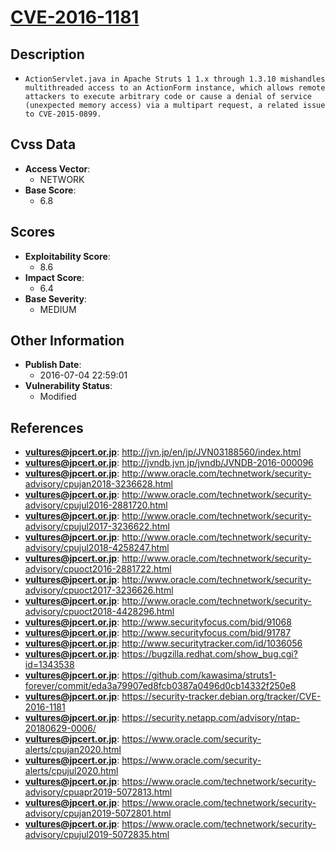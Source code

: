 
# [CVE-2016-1181](https://cve.mitre.org/cgi-bin/cvename.cgi?name=CVE-2016-1181)

## Description

- `ActionServlet.java in Apache Struts 1 1.x through 1.3.10 mishandles multithreaded access to an ActionForm instance, which allows remote attackers to execute arbitrary code or cause a denial of service (unexpected memory access) via a multipart request, a related issue to CVE-2015-0899.`

## Cvss Data

- **Access Vector**:
  - NETWORK
- **Base Score**:
  - 6.8

## Scores

- **Exploitability Score**:
  - 8.6
- **Impact Score**:
  - 6.4
- **Base Severity**:
  - MEDIUM

## Other Information

- **Publish Date**:
  - 2016-07-04 22:59:01
- **Vulnerability Status**:
  - Modified

## References

- **vultures@jpcert.or.jp**: http://jvn.jp/en/jp/JVN03188560/index.html
- **vultures@jpcert.or.jp**: http://jvndb.jvn.jp/jvndb/JVNDB-2016-000096
- **vultures@jpcert.or.jp**: http://www.oracle.com/technetwork/security-advisory/cpujan2018-3236628.html
- **vultures@jpcert.or.jp**: http://www.oracle.com/technetwork/security-advisory/cpujul2016-2881720.html
- **vultures@jpcert.or.jp**: http://www.oracle.com/technetwork/security-advisory/cpujul2017-3236622.html
- **vultures@jpcert.or.jp**: http://www.oracle.com/technetwork/security-advisory/cpujul2018-4258247.html
- **vultures@jpcert.or.jp**: http://www.oracle.com/technetwork/security-advisory/cpuoct2016-2881722.html
- **vultures@jpcert.or.jp**: http://www.oracle.com/technetwork/security-advisory/cpuoct2017-3236626.html
- **vultures@jpcert.or.jp**: http://www.oracle.com/technetwork/security-advisory/cpuoct2018-4428296.html
- **vultures@jpcert.or.jp**: http://www.securityfocus.com/bid/91068
- **vultures@jpcert.or.jp**: http://www.securityfocus.com/bid/91787
- **vultures@jpcert.or.jp**: http://www.securitytracker.com/id/1036056
- **vultures@jpcert.or.jp**: https://bugzilla.redhat.com/show_bug.cgi?id=1343538
- **vultures@jpcert.or.jp**: https://github.com/kawasima/struts1-forever/commit/eda3a79907ed8fcb0387a0496d0cb14332f250e8
- **vultures@jpcert.or.jp**: https://security-tracker.debian.org/tracker/CVE-2016-1181
- **vultures@jpcert.or.jp**: https://security.netapp.com/advisory/ntap-20180629-0006/
- **vultures@jpcert.or.jp**: https://www.oracle.com/security-alerts/cpujan2020.html
- **vultures@jpcert.or.jp**: https://www.oracle.com/security-alerts/cpujul2020.html
- **vultures@jpcert.or.jp**: https://www.oracle.com/technetwork/security-advisory/cpuapr2019-5072813.html
- **vultures@jpcert.or.jp**: https://www.oracle.com/technetwork/security-advisory/cpujan2019-5072801.html
- **vultures@jpcert.or.jp**: https://www.oracle.com/technetwork/security-advisory/cpujul2019-5072835.html
